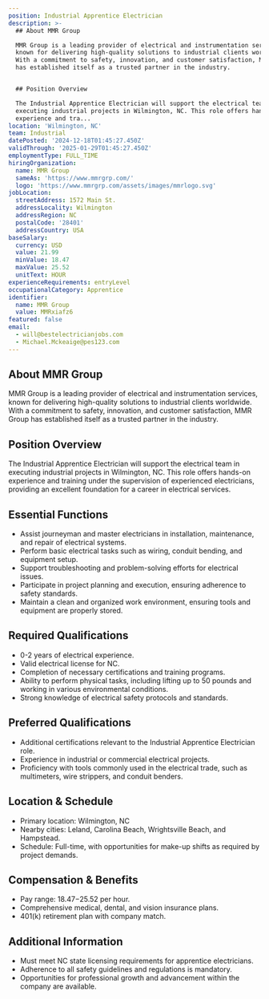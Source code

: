 ```yaml
---
position: Industrial Apprentice Electrician
description: >-
  ## About MMR Group

  MMR Group is a leading provider of electrical and instrumentation services,
  known for delivering high-quality solutions to industrial clients worldwide.
  With a commitment to safety, innovation, and customer satisfaction, MMR Group
  has established itself as a trusted partner in the industry.


  ## Position Overview

  The Industrial Apprentice Electrician will support the electrical team in
  executing industrial projects in Wilmington, NC. This role offers hands-on
  experience and tra...
location: 'Wilmington, NC'
team: Industrial
datePosted: '2024-12-18T01:45:27.450Z'
validThrough: '2025-01-29T01:45:27.450Z'
employmentType: FULL_TIME
hiringOrganization:
  name: MMR Group
  sameAs: 'https://www.mmrgrp.com/'
  logo: 'https://www.mmrgrp.com/assets/images/mmrlogo.svg'
jobLocation:
  streetAddress: 1572 Main St.
  addressLocality: Wilmington
  addressRegion: NC
  postalCode: '28401'
  addressCountry: USA
baseSalary:
  currency: USD
  value: 21.99
  minValue: 18.47
  maxValue: 25.52
  unitText: HOUR
experienceRequirements: entryLevel
occupationalCategory: Apprentice
identifier:
  name: MMR Group
  value: MMRxiafz6
featured: false
email:
  - will@bestelectricianjobs.com
  - Michael.Mckeaige@pes123.com
---
```




## About MMR Group
MMR Group is a leading provider of electrical and instrumentation services, known for delivering high-quality solutions to industrial clients worldwide. With a commitment to safety, innovation, and customer satisfaction, MMR Group has established itself as a trusted partner in the industry.

## Position Overview
The Industrial Apprentice Electrician will support the electrical team in executing industrial projects in Wilmington, NC. This role offers hands-on experience and training under the supervision of experienced electricians, providing an excellent foundation for a career in electrical services.

## Essential Functions
- Assist journeyman and master electricians in installation, maintenance, and repair of electrical systems.
- Perform basic electrical tasks such as wiring, conduit bending, and equipment setup.
- Support troubleshooting and problem-solving efforts for electrical issues.
- Participate in project planning and execution, ensuring adherence to safety standards.
- Maintain a clean and organized work environment, ensuring tools and equipment are properly stored.

## Required Qualifications
- 0-2 years of electrical experience.
- Valid electrical license for NC.
- Completion of necessary certifications and training programs.
- Ability to perform physical tasks, including lifting up to 50 pounds and working in various environmental conditions.
- Strong knowledge of electrical safety protocols and standards.

## Preferred Qualifications
- Additional certifications relevant to the Industrial Apprentice Electrician role.
- Experience in industrial or commercial electrical projects.
- Proficiency with tools commonly used in the electrical trade, such as multimeters, wire strippers, and conduit benders.

## Location & Schedule
- Primary location: Wilmington, NC
- Nearby cities: Leland, Carolina Beach, Wrightsville Beach, and Hampstead.
- Schedule: Full-time, with opportunities for make-up shifts as required by project demands.

## Compensation & Benefits
- Pay range: $18.47-$25.52 per hour.
- Comprehensive medical, dental, and vision insurance plans.
- 401(k) retirement plan with company match.

## Additional Information
- Must meet NC state licensing requirements for apprentice electricians.
- Adherence to all safety guidelines and regulations is mandatory.
- Opportunities for professional growth and advancement within the company are available.